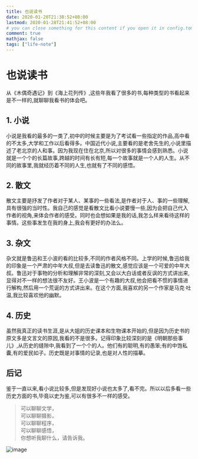```yaml
---
title: 也说读书
date: 2020-01-20T21:38:52+08:00
lastmod: 2020-01-28T21:41:52+08:00
# you can close something for this content if you open it in config.toml.
comment: true
mathjax: false
tags: ["life-note"]
---
```


# 也说读书

从《木偶奇遇记》到《海上花列传》,这些年我看了很多的书,每种类型的书看起来是不一样的,就聊聊我看书的体会吧。

## 1. 小说

小说是我看的最多的一类了,初中的时候主要是为了考试看一些指定的作品,高中看的不太多,大学和工作以后看得多。中国近代小说,主要看的是老舍先生的,小说里描述了老北京的人和事。因为我现在住在北京,所以对很多的事情会感到熟悉。小说就是一个个的长篇故事,跨越的时间有长有短,每一个故事就是一个人的人生。从不同的故事里,我就经历着不同的人生,也就有了不同的感悟。

## 2. 散文

散文主要是抒发了作者对于某人、某事的一些看法,是作者对于人、事的一些理解,具有很强的当时性。我自己的感觉是看散文比看小说要慢一些,因为会把自己代入作者的视角,来体会作者的感受。同时也会想如果是我的话,我怎么样来看待这样的事情。这些事发生在我的身上,我会有更好的办法么。

## 3. 杂文

杂文就是鲁迅和王小波的看的比较多,不同的作者风格不同。上学的时候,鲁迅给我的印象是一个严肃的中年大叔,但是去读鲁迅的散文,感觉应该是一个可爱的中年大叔。鲁迅对于事物的分析和理解非常的深刻,又会以大白话或者反讽的方式讲出来,显得对不一样的想法很不友好。王小波是一个有趣的大叔,他会把看不惯的事情进行解构,然后用一个荒诞的方式讲出来。在这个方面,我喜欢的另一个作家是马克·吐温,我比较喜欢他的幽默。

## 4. 历史

虽然我真正的读书生涯,是从大姐的历史课本和生物课本开始的,但是因为历史书的原文多是文言文的原因,我看的不是很多。记得印象比较深刻的是《明朝那些事儿》,从历史的缝隙中,我看到了一个个的人。他们有的聪明,有的愚笨;有的中饱私囊,有的爱民如子。历史既是对事情的记录,也是对人性的描摹。

## 后记

鉴于一直以来,看小说比较多,但是发现好小说也太多了,看不完。所以以后多看一些历史方面的书,毕竟以史为鉴,可以有很多不一样的感受。

> 可以聊聊文学，   
> 可以聊聊摄影，   
> 可以聊聊程序，   
> 可以聊聊感悟，   
> 你想听我聊什么，请告诉我。

![image](https://mmbiz.qpic.cn/mmbiz_jpg/IDHaWiaS8DJpDWaY4ZNTpQR4riciaVTEqPkpwGNwbmUxHUjv8licNxNlD9IEia7rCb8KYibdRWCiamYGRfetNW1CyqWTQ/0?wx_fmt=jpeg)

